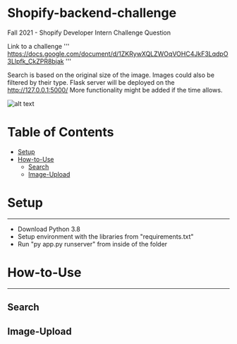 # Shopify-backend-challenge
Fall 2021 - Shopify Developer Intern Challenge Question

Link to a challenge
'''
https://docs.google.com/document/d/1ZKRywXQLZWOqVOHC4JkF3LqdpO3Llpfk_CkZPR8bjak
'''

Search is based on the original size of the image. Images could also be filtered by their type.
Flask server will be deployed on the http://127.0.0.1:5000/
More functionality might be added if the time allows.

![alt text](https://github.com/Developik/Shopify-backend-challenge/readme_imgs/img1.png?raw=true)

# Table of Contents
- [Setup](#Setup)
- [How-to-Use](#How-to-Use)
    - [Search](#Search)
    - [Image-Upload](#Image-Upload)

# Setup
-----
* Download Python 3.8
* Setup environment with the libraries from "requirements.txt"
* Run "py app.py runserver" from inside of the folder

# How-to-Use
-----

## Search

## Image-Upload